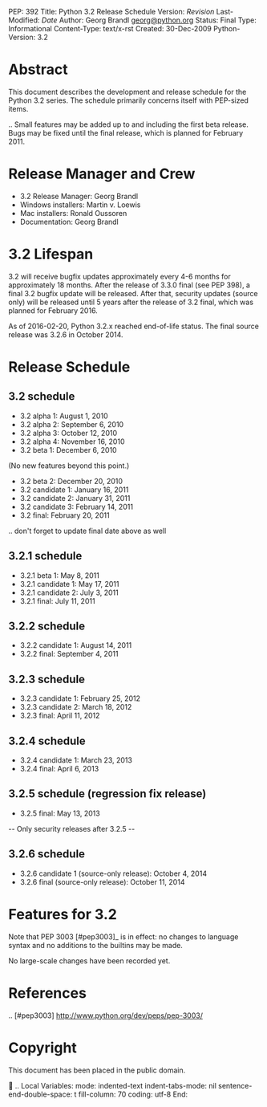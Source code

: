PEP: 392 Title: Python 3.2 Release Schedule Version: $Revision$
Last-Modified: $Date$ Author: Georg Brandl <georg@python.org> Status:
Final Type: Informational Content-Type: text/x-rst Created: 30-Dec-2009
Python-Version: 3.2

Abstract
========

This document describes the development and release schedule for the
Python 3.2 series. The schedule primarily concerns itself with PEP-sized
items.

.. Small features may be added up to and including the first beta
release. Bugs may be fixed until the final release, which is planned for
February 2011.

Release Manager and Crew
========================

-   3.2 Release Manager: Georg Brandl
-   Windows installers: Martin v. Loewis
-   Mac installers: Ronald Oussoren
-   Documentation: Georg Brandl

3.2 Lifespan
============

3.2 will receive bugfix updates approximately every 4-6 months for
approximately 18 months. After the release of 3.3.0 final (see PEP 398),
a final 3.2 bugfix update will be released. After that, security updates
(source only) will be released until 5 years after the release of 3.2
final, which was planned for February 2016.

As of 2016-02-20, Python 3.2.x reached end-of-life status. The final
source release was 3.2.6 in October 2014.

Release Schedule
================

3.2 schedule
------------

-   3.2 alpha 1: August 1, 2010
-   3.2 alpha 2: September 6, 2010
-   3.2 alpha 3: October 12, 2010
-   3.2 alpha 4: November 16, 2010
-   3.2 beta 1: December 6, 2010

(No new features beyond this point.)

-   3.2 beta 2: December 20, 2010
-   3.2 candidate 1: January 16, 2011
-   3.2 candidate 2: January 31, 2011
-   3.2 candidate 3: February 14, 2011
-   3.2 final: February 20, 2011

.. don't forget to update final date above as well

3.2.1 schedule
--------------

-   3.2.1 beta 1: May 8, 2011
-   3.2.1 candidate 1: May 17, 2011
-   3.2.1 candidate 2: July 3, 2011
-   3.2.1 final: July 11, 2011

3.2.2 schedule
--------------

-   3.2.2 candidate 1: August 14, 2011
-   3.2.2 final: September 4, 2011

3.2.3 schedule
--------------

-   3.2.3 candidate 1: February 25, 2012
-   3.2.3 candidate 2: March 18, 2012
-   3.2.3 final: April 11, 2012

3.2.4 schedule
--------------

-   3.2.4 candidate 1: March 23, 2013
-   3.2.4 final: April 6, 2013

3.2.5 schedule (regression fix release)
---------------------------------------

-   3.2.5 final: May 13, 2013

-- Only security releases after 3.2.5 --

3.2.6 schedule
--------------

-   3.2.6 candidate 1 (source-only release): October 4, 2014
-   3.2.6 final (source-only release): October 11, 2014

Features for 3.2
================

Note that PEP 3003 \[\#pep3003\]\_ is in effect: no changes to language
syntax and no additions to the builtins may be made.

No large-scale changes have been recorded yet.

References
==========

.. \[\#pep3003\] http://www.python.org/dev/peps/pep-3003/

Copyright
=========

This document has been placed in the public domain.

 .. Local Variables: mode: indented-text indent-tabs-mode: nil
sentence-end-double-space: t fill-column: 70 coding: utf-8 End:
